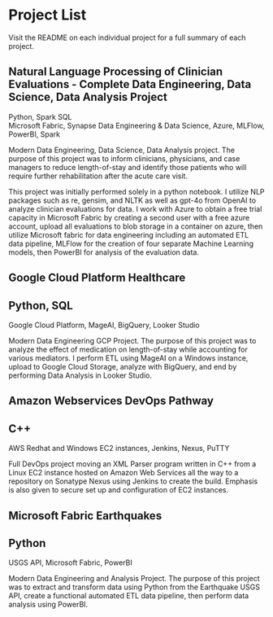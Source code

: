 # Project List
Visit the README on each individual project for a full summary of each project.
## Natural Language Processing of Clinician Evaluations - Complete Data Engineering, Data Science, Data Analysis Project
Python, Spark SQL \
Microsoft Fabric, Synapse Data Engineering & Data Science, Azure, MLFlow, PowerBI, Spark

Modern Data Engineering, Data Science, Data Analysis project. The purpose of this project was to inform clinicians, physicians, and case managers to reduce length-of-stay and identify those patients who will require further rehabilitation after the acute care visit. 

This project was initially performed solely in a python notebook. I utilize NLP packages such as re, gensim, and NLTK as well as gpt-4o from OpenAI to analyze clinician evaluations for data. I work with Azure to obtain a free trial capacity in Microsoft Fabric by creating a second user with a free azure account, upload all evaluations to blob storage in a container on azure, then utilize Microsoft fabric for data engineering including an automated ETL data pipeline, MLFlow for the creation of four separate Machine Learning models, then PowerBI for analysis of the evaluation data. 


## Google Cloud Platform Healthcare
## Python, SQL
Google Cloud Platform, MageAI, BigQuery, Looker Studio

Modern Data Engineering GCP Project. The purpose of this  project was to analyze the effect of medication on length-of-stay while accounting for various mediators. I perform ETL using MageAI on a Windows instance, upload to Google Cloud Storage, analyze with BigQuery, and end by performing Data Analysis in Looker Studio.


## Amazon Webservices DevOps Pathway
## C++
AWS Redhat and Windows EC2 instances, Jenkins, Nexus, PuTTY

Full DevOps project moving an XML Parser program written in C++ from a Linux EC2 instance hosted on Amazon Web Services all the way to a repository on Sonatype Nexus using Jenkins to create the build. Emphasis is also given to secure set up and configuration of EC2 instances. 


## Microsoft Fabric Earthquakes
## Python
USGS API, Microsoft Fabric, PowerBI

Modern Data Engineering and Analysis Project. The purpose of this project was to extract and transform data using Python from the Earthquake USGS API, create a functional automated ETL data pipeline, then perform data analysis using PowerBI.


